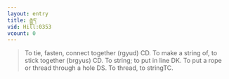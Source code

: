 ```yaml
---
layout: entry
title: རྒྱུད་
vid: Hill:0353
vcount: 0
---
```

> To tie, fasten, connect together (rgyud) CD\. To make a string of, to stick together (brgyus) CD\. To string; to put in line DK\. To put a rope or thread through a hole DS\. To thread, to stringTC\.


